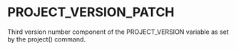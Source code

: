   

# PROJECT_VERSION_PATCH  
Third version number component of the PROJECT_VERSION
variable as set by the project() command.  

